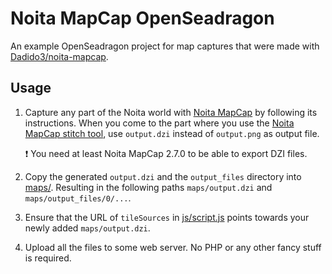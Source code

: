 # Noita MapCap OpenSeadragon

An example OpenSeadragon project for map captures that were made with [Dadido3/noita-mapcap](https://github.com/Dadido3/noita-mapcap).

## Usage

1. Capture any part of the Noita world with [Noita MapCap](https://github.com/Dadido3/noita-mapcap) by following its instructions.
   When you come to the part where you use the [Noita MapCap stitch tool](https://github.com/Dadido3/noita-mapcap/tree/master/bin/stitch), use `output.dzi` instead of `output.png` as output file.

   :heavy_exclamation_mark: You need at least Noita MapCap 2.7.0 to be able to export DZI files.

2. Copy the generated `output.dzi` and the `output_files` directory into [maps/](maps/). Resulting in the following paths `maps/output.dzi` and `maps/output_files/0/...`.

3. Ensure that the URL of `tileSources` in [js/script.js](js/script.js) points towards your newly added `maps/output.dzi`.

4. Upload all the files to some web server. No PHP or any other fancy stuff is required.
